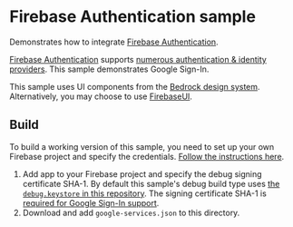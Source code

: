 # Firebase Authentication sample

Demonstrates how to integrate [Firebase Authentication][firebase-auth].

[Firebase Authentication][firebase-auth] supports
[numerous authentication & identity providers][firebase-auth-providers].
This sample demonstrates Google Sign-In.

This sample uses UI components from the [Bedrock design system][bedrock-design-system].
Alternatively, you may choose to use [FirebaseUI][firebase-ui].

## Build
To build a working version of this sample, you need to set up your own Firebase project and specify
the credentials. [Follow the instructions here][firebase-setup].

1. Add app to your Firebase project and specify the debug signing certificate SHA-1.
   By default this sample's debug build type uses [the `debug.keystore` in this repository][debug-keystore].
   The signing certificate SHA-1 is [required for Google Sign-In support][google-sha1].
1. Download and add `google-services.json` to this directory.

[firebase-auth]: https://firebase.google.com/docs/auth
[firebase-auth-providers]: https://firebase.google.com/docs/auth#key_capabilities
[firebase-ui]: https://github.com/firebase/firebaseui-android
[firebase-setup]: https://firebase.google.com/docs/android/setup#console
[google-sha1]: https://developers.google.com/android/guides/client-auth
[bedrock-design-system]: ../../ui-android/README.md
[debug-keystore]: ../../keystores/debug.keystore
